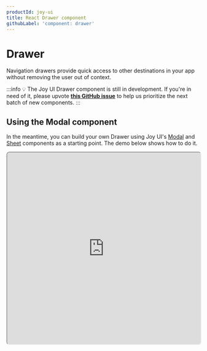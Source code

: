 ```yaml
---
productId: joy-ui
title: React Drawer component
githubLabel: 'component: drawer'
---
```


# Drawer

<p class="description">Navigation drawers provide quick access to other destinations in your app without removing the user out of context.</p>

:::info
💡 The Joy UI Drawer component is still in development.
If you're in need of it, please upvote [**this GitHub issue**](https://github.com/mui/material-ui/issues/36292) to help us prioritize the next batch of new components.
:::

## Using the Modal component

In the meantime, you can build your own Drawer using Joy UI's [Modal](/joy-ui/react-modal/) and [Sheet](/joy-ui/react-sheet/) components as a starting point.
The demo below shows how to do it.

<iframe src="https://codesandbox.io/embed/drawer-joy-ui-2s5f3w?module=%2FDrawer.tsx&fontsize=14&hidenavigation=1&theme=dark&view=preview"
     style="width:100%; height:500px; border:2; border-radius: 8px; overflow:hidden;"
     title="Drawer - Joy UI"
     allow="accelerometer; ambient-light-sensor; camera; encrypted-media; geolocation; gyroscope; hid; microphone; midi; payment; usb; vr; xr-spatial-tracking"
     sandbox="allow-forms allow-modals allow-popups allow-presentation allow-same-origin allow-scripts"
   ></iframe>
